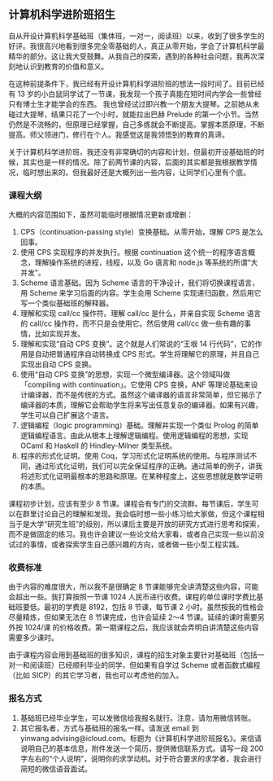 <div class="inner">
<h2>计算机科学进阶班招生</h2>
<p>自从开设计算机科学基础班（集体班，一对一，阅读班）以来，收到了很多学生的好评。我很高兴地看到很多完全零基础的人，真正从零开始，学会了计算机科学最精华的部分。这让我大受鼓舞。从我自己的探索，遇到的各种社会问题，我再次深刻地认识到教育的价值和意义。</p>
<p>在这种前提条件下，我已经有开设计算机科学进阶班的想法一段时间了。目前已经有 13 岁的小白鼠同学试了一节课，我发现一个孩子真能在短时间内学会一些曾经只有博士生才能学会的东西。
我也曾经试过即兴教一个朋友大提琴。之前她从未碰过大提琴，结果只花了一个小时，就能拉出巴赫 Prelude 的第一个小节。当然仍然是不流畅的，但原理已经掌握，自己多练就会不断提高。掌握本质原理，不断提高。师父领进门，修行在个人。我感觉这是我领悟到的教育的真谛。</p>
<p>关于计算机科学进阶班，我还没有非常确切的内容和计划，但最初开设基础班的时候，其实也是一样的情况。除了前两节课的内容，后面的其实都是我根据教学情况，临时想出来的。但我最好还是大概列出一些内容，让同学们心里有个底。</p>
<h3 id="课程大纲">课程大纲</h3>
<p>大概的内容范围如下，虽然可能临时根据情况更新或增删：</p>
<ol>
<li>CPS（continuation-passing style）变换基础。从零开始，理解 CPS 是怎么回事。</li>
<li>使用 CPS 实现程序的并发执行。根据 continuation 这个统一的程序语言概念，理解操作系统的进程，线程，以及 Go 语言和 node.js 等系统的所谓“大并发”。</li>
<li>Scheme 语言基础。因为 Scheme 语言的干净设计，我们将切换课程语言，用 Scheme 来学习后面的内容。学生会用 Scheme 实现递归函数，然后用它写一个类似基础班的解释器。</li>
<li>理解和实现 call/cc 操作符。理解 call/cc 是什么，并亲自实现 Scheme 语言的 call/cc 操作符，而不只是会使用它。然后使用 call/cc 做一些有趣的事情，比如实现并发。</li>
<li>理解和实现“自动 CPS 变换”。这个就是人们常说的“王垠 14 行代码”，它的作用是自动把普通程序自动转换成 CPS 形式。学生将理解它的原理，并且自己实现出自动 CPS 变换。</li>
<li>使用“自动 CPS 变换”的思想，实现一个微型编译器。这个领域叫做「compiling with continuation」。它使用 CPS 变换，ANF 等理论基础来设计编译器，而不是传统的方式。虽然这个编译器的语言非常简单，但它揭示了编译器的本质，理解它会帮助学生将来写出任意复杂的编译器。如果有兴趣，学生可以自己扩展这个语言。</li>
<li>逻辑编程（logic programming）基础。理解并实现一个类似 Prolog 的简单逻辑编程语言。由此从根本上理解逻辑编程。使用逻辑编程的思想，实现 OCaml 和 Haskell 的 Hindley-Milner 类型系统。</li>
<li>程序的形式化证明。使用 Coq，学习形式化证明系统的使用。与程序测试不同，通过形式化证明，我们可以完全保证程序的正确。通过简单的例子，讲我将述形式化证明最根本的思路和原理。在某种程度上，这些思想就是数学证明的本质。</li>
</ol>
<p>课程初步计划，应该有至少 8 节课。课程会有专门的交流群。每节课后，学生可以在群里讨论自己的理解和发现。我会临时想一些小练习给大家做，但这个课程相当于是大学“研究生班”的级别，所以课后主要是开放的研究方式进行思考和探索，而不是做固定的练习。我也许会建议一些论文给大家看，或者自己实现一些以前没试过的事情，或者探索学生自己感兴趣的方向，或者做一些小型工程实践。</p>
<h3 id="收费标准">收费标准</h3>
<p>由于内容的难度很大，所以我不是很确定 8 节课能够完全讲清楚这些内容，可能会超出一些。我打算按照一节课 1024 人民币进行收费。课程的单位课时学费比基础班要低。最初的学费是 8192，包括 8 节课，每节课 2 小时。虽然按我的性格会尽量精炼，但如果无法在 8 节课完成，也许会延续 2～4 节课。延续的课时需要另外按 1024/课 的价格收费。第一期课程之后，我应该就会弄明白讲清楚这些内容需要多少课时。</p>
<p>由于课程内容会用到基础班的很多知识，课程的招生对象主要针对基础班（包括一对一和阅读班）已经顺利毕业的同学，但如果有自学过 Scheme 或者函数式编程（比如 SICP）的其它学习者，我也可以考虑他的加入。</p>
<h3 id="报名方式">报名方式</h3>
<ol>
<li>基础班已经毕业学生，可以发微信给我报名就行。注意，请勿用微信转账。</li>
<li>其它报名者，方式与基础班的报名一样。请发送 email 到 yinwang.advising@icloud.com。标题为《计算机科学进阶班报名》。来信请说明自己的基本信息，附件发送一个简历，提供微信联系方式。请写一段 200 字左右的“个人说明”，说明你的求学动机。对于符合要求的求学者，我会进行简短的微信语音面试。</li>
</ol>
</div>
<!--
<div class="ad-banner" style="margin-top: 5px">
<script async src="//pagead2.googlesyndication.com/pagead/js/adsbygoogle.js"></script>
<ins class="adsbygoogle"
                    style="display:inline-block;width:100%;height:90px"
                    data-ad-client="ca-pub-1331524016319584"
                    data-ad-slot="6657867155"></ins>
<script>(adsbygoogle = window.adsbygoogle || []).push({});</script>
</div>
<script data-ad-client="ca-pub-1331524016319584" async
            src="https://pagead2.googlesyndication.com/pagead/js/adsbygoogle.js">
</script>
        -->
    